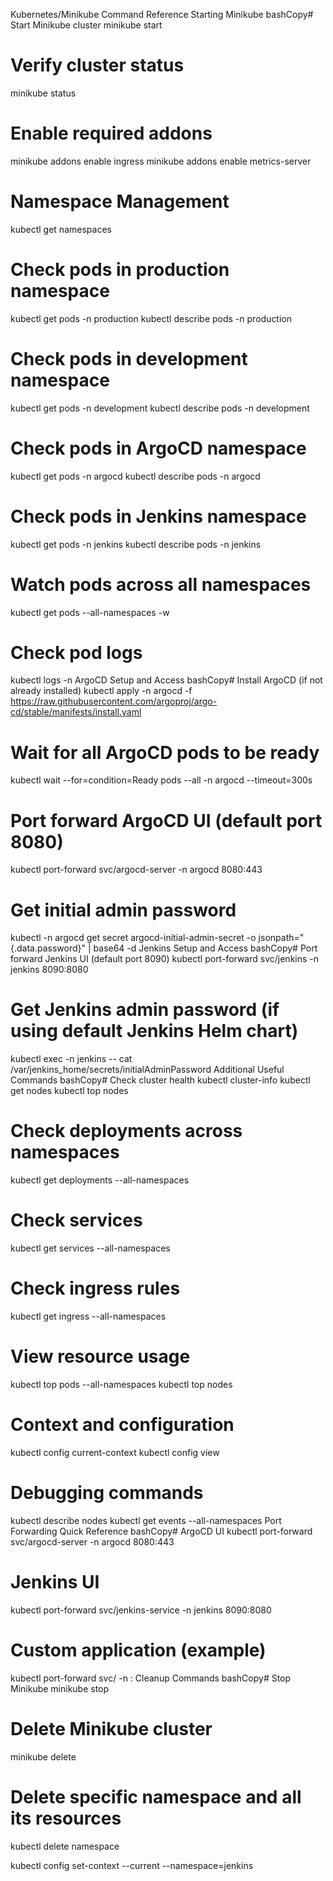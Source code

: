 Kubernetes/Minikube Command Reference
Starting Minikube
bashCopy# Start Minikube cluster
minikube start

# Verify cluster status

minikube status

# Enable required addons

minikube addons enable ingress
minikube addons enable metrics-server

# Namespace Management

kubectl get namespaces

# Check pods in production namespace

kubectl get pods -n production
kubectl describe pods -n production

# Check pods in development namespace

kubectl get pods -n development
kubectl describe pods -n development

# Check pods in ArgoCD namespace

kubectl get pods -n argocd
kubectl describe pods -n argocd

# Check pods in Jenkins namespace

kubectl get pods -n jenkins
kubectl describe pods -n jenkins

# Watch pods across all namespaces

kubectl get pods --all-namespaces -w

# Check pod logs

kubectl logs <pod-name> -n <namespace>
ArgoCD Setup and Access
bashCopy# Install ArgoCD (if not already installed)
kubectl apply -n argocd -f https://raw.githubusercontent.com/argoproj/argo-cd/stable/manifests/install.yaml

# Wait for all ArgoCD pods to be ready

kubectl wait --for=condition=Ready pods --all -n argocd --timeout=300s

# Port forward ArgoCD UI (default port 8080)

kubectl port-forward svc/argocd-server -n argocd 8080:443

# Get initial admin password

kubectl -n argocd get secret argocd-initial-admin-secret -o jsonpath="{.data.password}" | base64 -d
Jenkins Setup and Access
bashCopy# Port forward Jenkins UI (default port 8090)
kubectl port-forward svc/jenkins -n jenkins 8090:8080

# Get Jenkins admin password (if using default Jenkins Helm chart)

kubectl exec -n jenkins <jenkins-pod-name> -- cat /var/jenkins_home/secrets/initialAdminPassword
Additional Useful Commands
bashCopy# Check cluster health
kubectl cluster-info
kubectl get nodes
kubectl top nodes

# Check deployments across namespaces

kubectl get deployments --all-namespaces

# Check services

kubectl get services --all-namespaces

# Check ingress rules

kubectl get ingress --all-namespaces

# View resource usage

kubectl top pods --all-namespaces
kubectl top nodes

# Context and configuration

kubectl config current-context
kubectl config view

# Debugging commands

kubectl describe nodes
kubectl get events --all-namespaces
Port Forwarding Quick Reference
bashCopy# ArgoCD UI
kubectl port-forward svc/argocd-server -n argocd 8080:443

# Jenkins UI

kubectl port-forward svc/jenkins-service -n jenkins 8090:8080

# Custom application (example)

kubectl port-forward svc/<service-name> -n <namespace> <local-port>:<service-port>
Cleanup Commands
bashCopy# Stop Minikube
minikube stop

# Delete Minikube cluster

minikube delete

# Delete specific namespace and all its resources

kubectl delete namespace <namespace-name>

kubectl config set-context --current --namespace=jenkins
